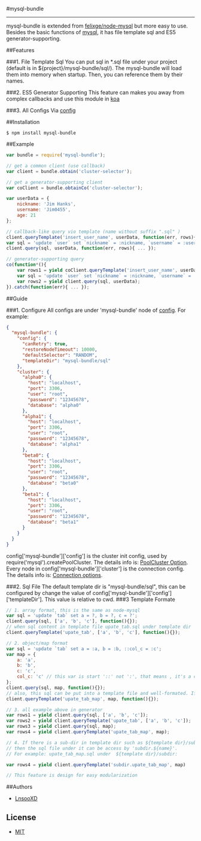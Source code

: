 #mysql-bundle
***
mysql-bundle is extended from [felixge/node-mysql] but more easy to use. Besides the basic functions of [mysql], it has file template sql and ES5 generator-supporting.

##Features

###1. File Template Sql
You can put sql in *.sql file under your project (default is in ${project}/mysql-bundle/sql/). The mysql-bundle will load them into memory when startup. Then, you can reference them by their
names.

###2. ES5 Generator Supporting
This feature can makes you away from complex callbacks and use this module in [koa]

###3. All Configs Via [config]

##Installation

```shell
$ npm install mysql-bundle
```

##Example

```js
var bundle = require('mysql-bundle');

// get a common client (use callback)
var client = bundle.obtain('cluster-selector');

// get a generator-supporting client 
var coClient = bundle.obtainCo('cluster-selector');

var userData = {
    nickname: 'Jim Hanks',
    username: 'Jim0455',
    age: 21
};

// callback-like query vio template (name without suffix ".sql" )
client.queryTemplate('insert_user_name', userData, function(err, rows){ ... });
var sql = 'update `user` set `nickname` = :nickname, `username` = :username, `age` = :age'
client.query(sql, userData, function(err, rows){ ... });

// generator-supporting query
co(function*(){
    var rows1 = yield coClient.queryTemplate('insert_user_name', userData);
    var sql = 'update `user` set `nickname` = :nickname, `username` = :username, `age` = :age';
    var rows2 = yield client.query(sql, userData);
}).catch(function(err){ ... });
```

##Guide

###1. Configure
All configs are under 'mysql-bundle' node of [config]. For example:

```json
{
  "mysql-bundle": {
    "config": {
      "canRetry": true,
      "restoreNodeTimeout": 10000,
      "defaultSelector": "RANDOM",
      "templateDir": "mysql-bundle/sql"
    },
    "cluster": {
      "alpha0": {
        "host": "localhost",
        "port": 3306,
        "user": "root",
        "password": "12345678",
        "database": "alpha0"
      },
      "alpha1": {
        "host": "localhost",
        "port": 3306,
        "user": "root",
        "password": "12345678",
        "database": "alpha1"
      },
      "beta0": {
        "host": "localhost",
        "port": 3306,
        "user": "root",
        "password": "12345678",
        "database": "beta0"
      },
      "beta1": {
        "host": "localhost",
        "port": 3306,
        "user": "root",
        "password": "12345678",
        "database": "beta1"
      }
    }
  }
}
```

config['mysql-bundle']['config'] is the cluster init config, used by  require('mysql').createPoolCluster. The details info is: [PoolCluster Option].
Every node in config['mysql-bundle']['cluster'] is the connection config. The details info is: [Connection options].

###2. Sql File
The default template dir is "mysql-bundle/sql", this can be configured by change the value of config['mysql-bundle']['config']['templateDir']. This value
is relative to cwd. 
###3 Template Formate
```js
// 1. array format, this is the same as node-mysql
var sql = 'update `tab` set a = ?, b = ?, c = ?';
client.query(sql, ['a', 'b', 'c'], function(){});
// when sql content in template file upate_tab.sql under template dir
client.queryTemplate('upate_tab', ['a', 'b', 'c'], function(){});

// 2. object/map format
var sql = 'update `tab` set a = :a, b = :b, ::col_c = :c';
var map = {
    a: 'a',
    b: 'b',
    c: 'c',
    col_c: 'c' // this var is start '::' not ':', that means , it's a col-name, will be wrap by `...` 
};
client.query(sql, map, function(){});
// also, this sql can be put into a template file and well-formated. If it in upate_tab_map.sql
client.queryTemplate('upate_tab_map', map, function(){});

// 3. all example above in generator 
var rows1 = yield client.query(sql, ['a', 'b', 'c']);
var rows2 = yield client.queryTemplate('upate_tab', ['a', 'b', 'c']);
var rows3 = yield client.query(sql, map);
var rows4 = yield client.queryTemplate('upate_tab_map', map);

// 4. If there is a sub-dir in template dir such as ${template dir}/subdir, 
// then the sql file under it can be access by 'subdir.${name}'. 
// For example: upate_tab_map.sql under  ${template dir}/subdir:

var rows4 = yield client.queryTemplate('subdir.upate_tab_map', map)

// This feature is design for easy modularization 

```

##Authors

- [LnsooXD](https://github.com/LnsooXD)

## License

- [MIT](http://spdx.org/licenses/MIT)


[felixge/node-mysql]: https://github.com/felixge/node-mysql#mysql
[mysql]: https://github.com/felixge/node-mysql#mysql
[koa]: https://github.com/koajs/koa
[config]: https://github.com/lorenwest/node-config#configure-your-nodejs-applications
[PoolCluster Option]: https://github.com/felixge/node-mysql#poolcluster-option
[Connection options]: https://github.com/felixge/node-mysql#connection-options
